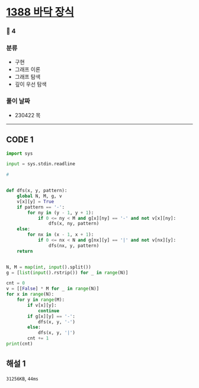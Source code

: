 # [1388 바닥 장식](https://www.acmicpc.net/problem/1388)

### 🥈 4

### 분류

- 구현
- 그래프 이론
- 그래프 탐색
- 깊이 우선 탐색

### 풀이 날짜

- 230422 목

---

## CODE 1

```python
import sys

input = sys.stdin.readline

#


def dfs(x, y, pattern):
    global N, M, g, v
    v[x][y] = True
    if pattern == '-':
        for ny in (y - 1, y + 1):
            if 0 <= ny < M and g[x][ny] == '-' and not v[x][ny]:
                dfs(x, ny, pattern)
    else:
        for nx in (x - 1, x + 1):
            if 0 <= nx < N and g[nx][y] == '|' and not v[nx][y]:
                dfs(nx, y, pattern)
    return


N, M = map(int, input().split())
g = [list(input().rstrip()) for _ in range(N)]

cnt = 0
v = [[False] * M for _ in range(N)]
for x in range(N):
    for y in range(M):
        if v[x][y]:
            continue
        if g[x][y] == '-':
            dfs(x, y, '-')
        else:
            dfs(x, y, '|')
        cnt += 1
print(cnt)

```

## 해설 1

`31256KB`, `44ms`
